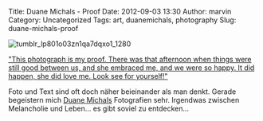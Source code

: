 Title: Duane Michals - Proof
Date: 2012-09-03 13:30
Author: marvin
Category: Uncategorized
Tags: art, duanemichals, photography
Slug: duane-michals-proof

![tumblr_lp801o03zn1qa7dqxo1_1280]({filename}/images/tumblr_lp801o03zn1qa7dqxo1_1280.jpg)

<ins datetime="2012-09-03T11:17:03+00:00">"This photograph is my proof.
There was that afternoon when things were still good between us, and she
embraced me, and we were so happy. It did happen, she did love me. Look
see for yourself!"</ins>

Foto und Text sind oft doch näher beieinander als man denkt. Gerade
begeistern mich [Duane
Michals](http://de.wikipedia.org/wiki/Duane_Michals) Fotografien sehr.
Irgendwas zwischen Melancholie und Leben... es gibt soviel zu
entdecken...

